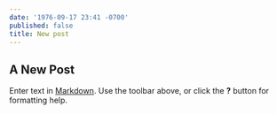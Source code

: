 ```yaml
---
date: '1976-09-17 23:41 -0700'
published: false
title: New post
---
```

## A New Post

Enter text in [Markdown](http://daringfireball.net/projects/markdown/). Use the toolbar above, or click the **?** button for formatting help.
